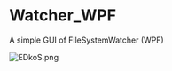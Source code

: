 # Watcher_WPF

A simple GUI of FileSystemWatcher (WPF)

![EDkoS.png](https://img.wenhairu.com/images/2021/02/21/EDkoS.png)
